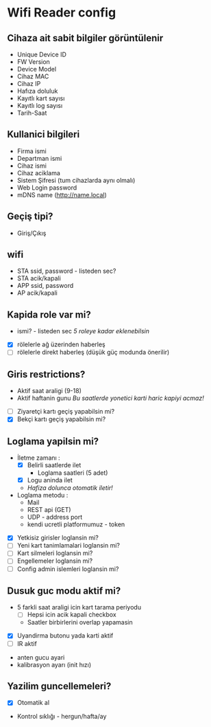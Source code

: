 Wifi Reader config
===========================================

## Cihaza ait sabit bilgiler görüntülenir
- Unique Device ID
- FW Version
- Device Model
- Cihaz MAC
- Cihaz IP
- Hafıza doluluk
- Kayıtlı kart sayısı
- Kayıtlı log sayısı
- Tarih-Saat

## Kullanici bilgileri
- Firma ismi
- Departman ismi
- Cihaz ismi
- Cihaz aciklama
- Sistem Şifresi (tum cihazlarda aynı olmalı)
- Web Login password
- mDNS name (http://name.local)

## Geçiş tipi?
- Giriş/Çıkış

## wifi
- STA ssid, password - listeden sec?
- STA acik/kapali
- APP ssid, password
- AP acik/kapali

## Kapida role var mi?
- ismi? - listeden sec
_5 roleye kadar eklenebilsin_
- [x] rölelerle ağ üzerinden haberleş
- [ ] rölelerle direkt haberleş (düşük güç modunda önerilir)

## Giris restrictions?
- Aktif saat araligi  (9-18)
- Aktif haftanin gunu
_Bu saatlerde yonetici karti haric kapiyi acmaz!_
- [ ] Ziyaretçi kartı geçiş yapabilsin mi?
- [x] Bekçi kartı geçiş yapabilsin mi?

## Loglama yapilsin mi?
- İletme zamanı :
  - [x] Belirli saatlerde ilet
    - Loglama saatleri (5 adet)
  - [x] Logu aninda ilet
  - _Hafiza dolunca otomatik iletir!_
- Loglama metodu :
  - Mail
  - REST api (GET)
  - UDP - address port
  - kendi ucretli platformumuz - token
- [x] Yetkisiz girisler loglansin mi?
- [ ] Yeni kart tanimlamalari loglansin mi?
- [ ] Kart silmeleri loglansin mi?
- [ ] Engellemeler loglansin mi?
- [ ] Config admin islemleri loglansin mi?

## Dusuk guc modu aktif mi?
- 5 farkli saat araligi icin kart tarama periyodu
  - [ ] Hepsi icin acik kapali checkbox
  - Saatler birbirlerini overlap yapamasin
- [x] Uyandirma butonu yada karti aktif
- [ ] IR aktif
- anten gucu ayari
- kalibrasyon ayarı (init hızı)

## Yazilim guncellemeleri?
- [x] Otomatik al
- Kontrol sıklığı - hergun/hafta/ay

